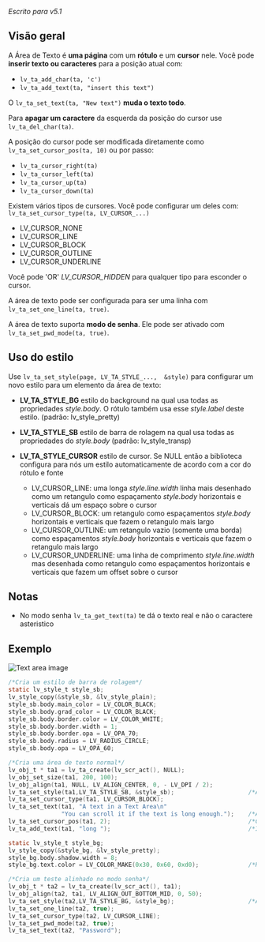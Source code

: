 _Escrito para v5.1_

## Visão geral

A Área de Texto é **uma página** com um **rótulo** e um **cursor** nele. Você pode **inserir texto ou caracteres** para a posição atual com:

- `lv_ta_add_char(ta, 'c')`
- `lv_ta_add_text(ta, "insert this text")`

O `lv_ta_set_text(ta, "New text")` **muda o texto todo**.

Para **apagar um caractere** da esquerda da posição do cursor use `lv_ta_del_char(ta)`.

A posição do cursor pode ser modificada diretamente como `lv_ta_set_cursor_pos(ta, 10)` ou por passo:

- `lv_ta_cursor_right(ta)`
- `lv_ta_cursor_left(ta)`
- `lv_ta_cursor_up(ta)`
- `lv_ta_cursor_down(ta)`

Existem vários tipos de cursores. Você pode configurar um deles com: `lv_ta_set_cursor_type(ta, LV_CURSOR_...)`

- LV_CURSOR_NONE
- LV_CURSOR_LINE
- LV_CURSOR_BLOCK
- LV_CURSOR_OUTLINE
- LV_CURSOR_UNDERLINE

Você pode 'OR' _LV_CURSOR_HIDDEN_ para qualquer tipo para esconder o cursor.

A área de texto pode ser configurada para ser uma linha com `lv_ta_set_one_line(ta, true)`.

A área de texto suporta **modo de senha**. Ele pode ser ativado com `lv_ta_set_pwd_mode(ta, true)`.

## Uso do estilo

Use `lv_ta_set_style(page, LV_TA_STYLE_...,  &style)` para configurar um novo estilo para um elemento da área de texto:

- **LV_TA_STYLE_BG** estilo do background na qual usa todas as propriedades _style.body_. O rótulo também usa esse _style.label_ deste estilo. (padrão: lv_style_pretty)
- **LV_TA_STYLE_SB** estilo de barra de rolagem na qual usa todas as propriedades do _style.body_ (padrão: lv_style_transp)
- **LV_TA_STYLE_CURSOR** estilo de cursor. Se NULL então a biblioteca configura para nós um estilo automaticamente de acordo com a cor do rótulo e fonte

    - LV_CURSOR_LINE: uma longa _style.line.width_ linha mais desenhado como um retangulo como espaçamento _style.body_ horizontais e verticais dá um espaço sobre o cursor
    - LV_CURSOR_BLOCK: um retangulo como espaçamentos _style.body_ horizontais e verticais que fazem o retangulo mais largo
    - LV_CURSOR_OUTLINE: um retangulo vazio (somente uma borda) como espaçamentos _style.body_ horizontais e verticais que fazem o retangulo mais largo
    - LV_CURSOR_UNDERLINE: uma linha de comprimento _style.line.width_ mas desenhada como retangulo como espaçamentos horizontais e verticais que fazem um offset sobre o cursor

## Notas

- No modo senha `lv_ta_get_text(ta)` te dá o texto real e não o caractere asteristico

## Exemplo
![Text area image](http://docs.littlevgl.com/img/text-area-lv_ta.png)
```c
/*Cria um estilo de barra de rolagem*/
static lv_style_t style_sb;
lv_style_copy(&style_sb, &lv_style_plain);
style_sb.body.main_color = LV_COLOR_BLACK;
style_sb.body.grad_color = LV_COLOR_BLACK;
style_sb.body.border.color = LV_COLOR_WHITE;
style_sb.body.border.width = 1;
style_sb.body.border.opa = LV_OPA_70;
style_sb.body.radius = LV_RADIUS_CIRCLE;
style_sb.body.opa = LV_OPA_60;

/*Cria uma área de texto normal*/
lv_obj_t * ta1 = lv_ta_create(lv_scr_act(), NULL);
lv_obj_set_size(ta1, 200, 100);
lv_obj_align(ta1, NULL, LV_ALIGN_CENTER, 0, - LV_DPI / 2);
lv_ta_set_style(ta1,LV_TA_STYLE_SB, &style_sb);                     /*Aplica o estilo da barra de rolagem*/
lv_ta_set_cursor_type(ta1, LV_CURSOR_BLOCK);
lv_ta_set_text(ta1, "A text in a Text Area\n"
               "You can scroll it if the text is long enough.");    /*Atribui um texto inicial*/
lv_ta_set_cursor_pos(ta1, 2);                                       /*Configura a posição do cursor*/
lv_ta_add_text(ta1, "long ");                                       /*Insere uma palavra a posição atual do cursor*/

static lv_style_t style_bg;
lv_style_copy(&style_bg, &lv_style_pretty);
style_bg.body.shadow.width = 8;
style_bg.text.color = LV_COLOR_MAKE(0x30, 0x60, 0xd0);              /*Rótulo azul*/

/*Cria um teste alinhado no modo senha*/
lv_obj_t * ta2 = lv_ta_create(lv_scr_act(), ta1);
lv_obj_align(ta2, ta1, LV_ALIGN_OUT_BOTTOM_MID, 0, 50);
lv_ta_set_style(ta2,LV_TA_STYLE_BG, &style_bg);                     /*Aplica o estilo do background*/
lv_ta_set_one_line(ta2, true);
lv_ta_set_cursor_type(ta2, LV_CURSOR_LINE);
lv_ta_set_pwd_mode(ta2, true);
lv_ta_set_text(ta2, "Password");
```
